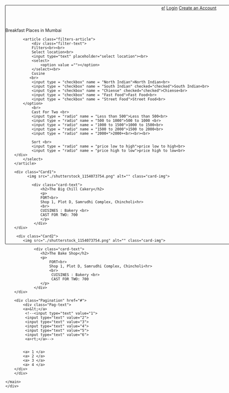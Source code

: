 <!DOCTYPE html>
<html lang="en">
<head>
    <meta charset="UTF-8">
    <meta name="viewport" content="width=device-width, initial-scale=1.0">
    <!-- <link rel="stylesheet" type="text/css" href="https://fonts.googleapis.com/css?family-poppins"> -->
    <link rel="stylesheet" href="./Styles.css">
    <title>Zomato Clone Website</title>
  
</head>

<body>
    <div class="Container" style=" height: 780px; 
    width: 1200px;  border: 1px solid black; border-radius: 2px;">
        <header>
            <spam class="logo-spam">
                <a href="./Clone.html" class="logo">e!</a>
            </spam>
            <spam class="login-signup">
                <a href="#" class="login">Login</a>
                <a href="#" class="createacc">Create an Account</a>
            </spam>
        </header>
        <main>
        <section>
            <div class="title-text">Breakfast Places in Mumbai</div>
            </section>

            <article class="filters-article">
                <div class="filter-text">
                Filters<br><br>
                Select location<br>
                <input type="text" placeholder="select location"><br>
                <select>
                    <option value =""></option>
                </select><br>
                Cusine
               <br>
                <input type = "checkbox" name = "North Indian">North Indian<br>
                <input type = "checkbox" name = "South Indian" checked="checked">South Indian<br>
                <input type = "checkbox" name = "Chiense" checked="checked">Chiense<br>
                <input type = "checkbox" name = "Fast Food">Fast Food<br>
                <input type = "checkbox" name = "Street Food">Street Food<br>
            </option>
                <br>
                Cast For Two <br>
                <input type = "radio" name = "Less than 500">Less than 500<br>
                <input type = "radio" name = "500 to 1000">500 to 1000 <br>
                <input type = "radio" name = "1000 to 1500">1000 to 1500<br>
                <input type = "radio" name = "1500 to 2000">1500 to 2000<br>
                <input type = "radio" name = "2000+">2000+<br><br><br>
                
                Sort <br>
                <input type = "radio" name = "price low to high">price low to high<br>
                <input type = "radio" name = "price high to low">price high to low<br>
        </div>
            </select>  
        </article>              

        <div class="Card1">
              <img src="./shutterstock_1154073754.png" alt="" class="card-img">

                <div class="card-text">
                    <h2>The Big Chill Cakery</h2>
                    <p>
                    FORT<br>
                    Shop 1, Plot D, Samrudhi Complex, Chincholi<hr>
                    <br>
                    CUISINES : Bakery <br>
                    CAST FOR TWO: 700
                    </p>
                 </div>
        </div>

         <div class="Card2">
            <img src="./shutterstock_1154073754.png" alt="" class="card-img">

                 <div class="card-text">
                    <h2>The Bake Shop</h2>
                    <p>
                        FORT<br>
                        Shop 1, Plot D, Samrudhi Complex, Chincholi<hr>
                        <br>
                         CUISINES : Bakery <br>
                         CAST FOR TWO: 700
                    </p>
                 </div>
        </div>      

        <div class="Pagination" href="#">
            <div class="Pag-text">
            <a>&lt;</a>
             <!--<input type="text" value="1">
             <input type="text" value="2">
             <input type="text" value="3">
             <input type="text" value="4">
             <input type="text" value="5">
             <input type="text" value="6">
             <a>rt;</a>-->
            
            
            <a> 1 </a>
            <a> 2 </a>
            <a> 3 </a>
            <a> 4 </a>
        </div>
        </div>
    
    </main>
    </div>
</body>
</html>
